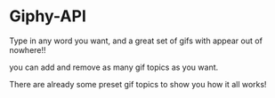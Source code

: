 # Giphy-API

Type in any word you want, and a great set of gifs with appear out of nowhere!!

you can add and remove as many gif topics as you want.

There are already some preset gif topics to show you how it all works!